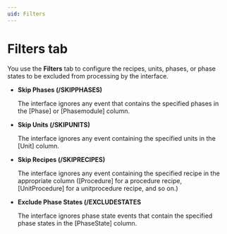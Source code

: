 ```yaml
---
uid: Filters
---
```


# Filters tab

You use the **Filters** tab to configure the recipes, units, phases, or phase states to be excluded from processing by the interface.

* **Skip Phases (/SKIPPHASES)**

    The interface ignores any event that contains the specified phases in the [Phase] or [Phasemodule] column. 

* **Skip Units (/SKIPUNITS)**

    The interface ignores any event containing the specified units in the [Unit] column. 

* **Skip Recipes (/SKIPRECIPES)**

    The interface ignores any event containing the specified recipe in the appropriate column ([Procedure] for a procedure recipe, [UnitProcedure] for a unitprocedure recipe, and so on.) 

* **Exclude Phase States (/EXCLUDESTATES**

    The interface ignores phase state events that contain the specified phase states in the [PhaseState] column. 
